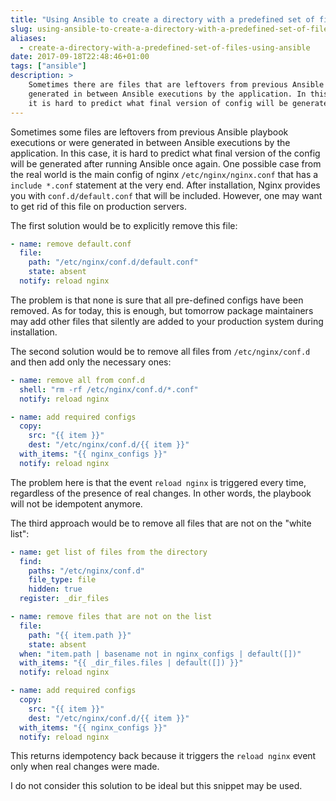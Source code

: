 ```yaml
---
title: "Using Ansible to create a directory with a predefined set of files"
slug: using-ansible-to-create-a-directory-with-a-predefined-set-of-files
aliases: 
  - create-a-directory-with-a-predefined-set-of-files-using-ansible
date: 2017-09-18T22:48:46+01:00
tags: ["ansible"]
description: >
    Sometimes there are files that are leftovers from previous Ansible playbook executions or were
    generated in between Ansible executions by the application. In this case,
    it is hard to predict what final version of config will be generated after running ansible once again
---
```


Sometimes some files are leftovers from previous Ansible playbook executions or were generated in between Ansible executions by the application. 
In this case, it is hard to predict what final version of the config will be generated after running Ansible once again. 
One possible case from the real world is the main config of nginx `/etc/nginx/nginx.conf` that has a `include *.conf` statement at the very end. 
After installation, Nginx provides you with `conf.d/default.conf` that will be included. 
However, one may want to get rid of this file on production servers.

The first solution would be to explicitly remove this file:


```yaml
- name: remove default.conf
  file:
    path: "/etc/nginx/conf.d/default.conf"
    state: absent
  notify: reload nginx

```

The problem is that none is sure that all pre-defined configs have been removed.
As for today, this is enough, but tomorrow package maintainers may add other files that silently are added to your production system during installation.

The second solution would be to remove all files from `/etc/nginx/conf.d` and then add only the necessary ones:

```yaml
- name: remove all from conf.d
  shell: "rm -rf /etc/nginx/conf.d/*.conf"
  notify: reload nginx

- name: add required configs
  copy:
    src: "{{ item }}"
    dest: "/etc/nginx/conf.d/{{ item }}"
  with_items: "{{ nginx_configs }}"
  notify: reload nginx
```

The problem here is that the event `reload nginx` is triggered every time, regardless of the presence of real changes.
In other words, the playbook will not be idempotent anymore. 

The third approach would be to remove all files that are not on the "white list":

```yaml
- name: get list of files from the directory
  find:
    paths: "/etc/nginx/conf.d"
    file_type: file
    hidden: true
  register: _dir_files

- name: remove files that are not on the list
  file:
    path: "{{ item.path }}"
    state: absent
  when: "item.path | basename not in nginx_configs | default([])"
  with_items: "{{ _dir_files.files | default([]) }}"
  notify: reload nginx

- name: add required configs
  copy:
    src: "{{ item }}"
    dest: "/etc/nginx/conf.d/{{ item }}"
  with_items: "{{ nginx_configs }}"
  notify: reload nginx

```

This returns idempotency back because it triggers the `reload nginx` event only when real changes were made.

I do not consider this solution to be ideal but this snippet may be used.
